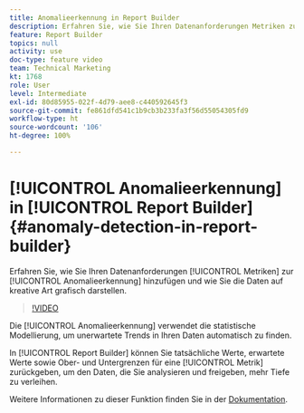```yaml
---
title: Anomalieerkennung in Report Builder
description: Erfahren Sie, wie Sie Ihren Datenanforderungen Metriken zur Anomalieerkennung hinzufügen und wie Sie die Daten auf kreative Art grafisch darstellen.
feature: Report Builder
topics: null
activity: use
doc-type: feature video
team: Technical Marketing
kt: 1768
role: User
level: Intermediate
exl-id: 80d85955-022f-4d79-aee8-c440592645f3
source-git-commit: fe861dfd541c1b9cb3b233fa3f56d55054305fd9
workflow-type: ht
source-wordcount: '106'
ht-degree: 100%

---
```


# [!UICONTROL Anomalieerkennung] in [!UICONTROL Report Builder] {#anomaly-detection-in-report-builder}

Erfahren Sie, wie Sie Ihren Datenanforderungen [!UICONTROL Metriken] zur [!UICONTROL Anomalieerkennung] hinzufügen und wie Sie die Daten auf kreative Art grafisch darstellen.

>[!VIDEO](https://video.tv.adobe.com/v/23543/?quality=12)

Die [!UICONTROL Anomalieerkennung] verwendet die statistische Modellierung, um unerwartete Trends in Ihren Daten automatisch zu finden.

In [!UICONTROL Report Builder] können Sie tatsächliche Werte, erwartete Werte sowie Ober- und Untergrenzen für eine [!UICONTROL Metrik] zurückgeben, um den Daten, die Sie analysieren und freigeben, mehr Tiefe zu verleihen.

Weitere Informationen zu dieser Funktion finden Sie in der [Dokumentation](https://experienceleague.adobe.com/docs/analytics/analyze/analysis-workspace/virtual-analyst/anomaly-detection/statistics-anomaly-detection.html?lang=de).
